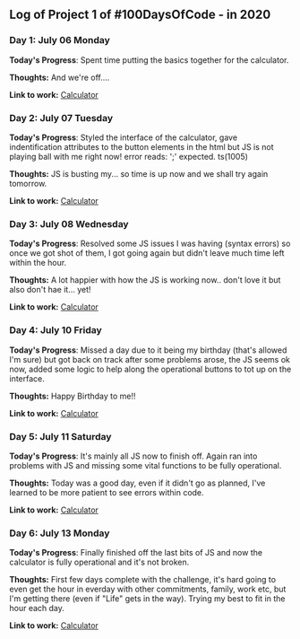 ## Log of Project 1 of #100DaysOfCode - in 2020

### Day 1: July 06 Monday

**Today's Progress**: Spent time putting the basics together for the calculator.

**Thoughts:** And we're off....

**Link to work:** [Calculator](https://bren08.github.io/calculator/.)

### Day 2: July 07 Tuesday

**Today's Progress**: Styled the interface of the calculator, gave indentification attributes to the button elements in the html but JS is not playing ball with me right now! error reads: ';' expected. ts(1005)

**Thoughts:** JS is busting my... so time is up now and we shall try again tomorrow.

**Link to work:** [Calculator](https://bren08.github.io/calculator/.)

### Day 3: July 08 Wednesday

**Today's Progress**: Resolved some JS issues I was having (syntax errors) so once we got shot of them, I got going again but didn't leave much time left within the hour.

**Thoughts:** A lot happier with how the JS is working now.. don't love it but also don't hae it... yet!

**Link to work:** [Calculator](https://bren08.github.io/calculator/.)

### Day 4: July 10 Friday

**Today's Progress**: Missed a day due to it being my birthday (that's allowed I'm sure) but got back on track after some problems arose, the JS seems ok now, added some logic to help along the operational buttons to tot up on the interface.

**Thoughts:** Happy Birthday to me!!

**Link to work:** [Calculator](https://bren08.github.io/calculator/.)

### Day 5: July 11 Saturday

**Today's Progress**: It's mainly all JS now to finish off. Again ran into problems with JS and missing some vital functions to be fully operational.

**Thoughts:** Today was a good day, even if it didn't go as planned, I've learned to be more patient to see errors within code.

**Link to work:** [Calculator](https://bren08.github.io/calculator/.)

### Day 6: July 13 Monday

**Today's Progress**: Finally finished off the last bits of JS and now the calculator is fully operational and it's not broken.

**Thoughts:** First few days complete with the challenge, it's hard going to even get the hour in everday with other commitments, family, work etc, but I'm getting there (even if "Life" gets in the way). Trying my best to fit in the hour each day.

**Link to work:** [Calculator](https://bren08.github.io/calculator/.)
